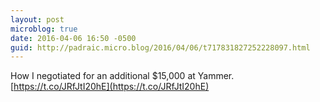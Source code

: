```yaml
---
layout: post
microblog: true
date: 2016-04-06 16:50 -0500
guid: http://padraic.micro.blog/2016/04/06/t717831827252228097.html
---
```

How I negotiated for an additional $15,000 at Yammer. [https://t.co/JRfJtI20hE](https://t.co/JRfJtI20hE)
